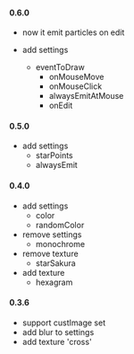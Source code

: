 #### 0.6.0
- now it emit particles on edit

- add settings
    + eventToDraw
        - onMouseMove
        - onMouseClick
        - alwaysEmitAtMouse
        - onEdit

#### 0.5.0
- add settings
    + starPoints
    + alwaysEmit

#### 0.4.0
- add settings
    + color
    + randomColor
- remove settings
    + monochrome
- remove texture
    + starSakura
- add texture
    + hexagram

#### 0.3.6
- support custImage set
- add blur to settings
- add texture 'cross'
